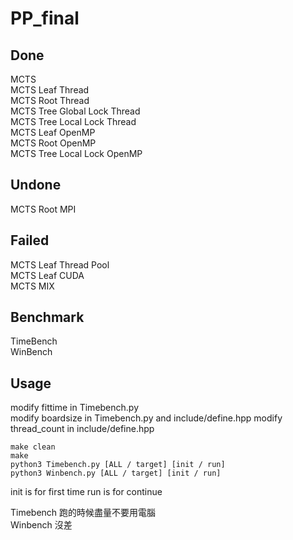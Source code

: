 # PP_final

## Done

MCTS  
MCTS Leaf Thread  
MCTS Root Thread  
MCTS Tree Global Lock Thread  
MCTS Tree Local Lock Thread  
MCTS Leaf OpenMP  
MCTS Root OpenMP  
MCTS Tree Local Lock OpenMP  

## Undone

MCTS Root MPI  


## Failed 

MCTS Leaf Thread Pool  
MCTS Leaf CUDA  
MCTS MIX

## Benchmark

TimeBench  
WinBench

## Usage

modify fittime in Timebench.py  
modify boardsize in Timebench.py and include/define.hpp
modify thread_count in include/define.hpp

```shell=
make clean
make
python3 Timebench.py [ALL / target] [init / run]
python3 Winbench.py [ALL / target] [init / run]
```
init is for first time
run is for continue

Timebench 跑的時候盡量不要用電腦  
Winbench 沒差
